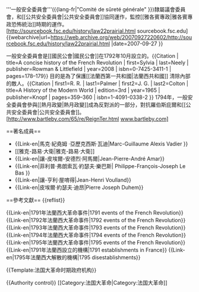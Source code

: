 '''一般安全委員會'''({{lang-fr|"Comité de sûreté générale" }})隸屬議會委員會，和[[公共安全委員會|公共安全委員會]]協同運作，監控[[雅各賓專政|雅各賓專政恐怖統治]]時期的運作。<ref>[http://sourcebook.fsc.edu/history/law22prairial.html sourcebook.fsc.edu] {{webarchive|url=https://web.archive.org/web/20070927220602/http://sourcebook.fsc.edu/history/law22prairial.html |date=2007-09-27 }}</ref>


一般安全委員會是[[國民公會|國民公會]]在1792年10月設立的。<ref>{{Citation | title=A concise history of the French Revolution | first=Sylvia | last=Neely | publisher=Rowman & Littlefield | year=2008 | isbn=0-7425-3411-1 | pages=178–179}}</ref> 目的是為了保護[[法蘭西第一共和國|法蘭西共和國]] 清除內部的敵人。<ref>{{Citation | first1=R. R. | last1=Palmer | first2=J. G. | last2=Colton | title=A History of the Modern World | edition=3rd | year=1965 | publisher=Knopf | pages=359–360 | isbn=1-4091-0338-2 }}</ref> 1794年，一般安全委員會參與[[熱月政變|熱月政變]]成為反對派的一部分，對抗羅伯斯庇爾和[[公共安全委員會|公共安全委員會]]。<ref>[http://www.bartleby.com/65/re/ReignTer.html www.bartleby.com]</ref>

==著名成員==
* {{Link-en|馬克·紀堯姆 ·亞歷克西斯·瓦迪|Marc-Guillaume Alexis Vadier }}
* [[雅克-路易·大衛|雅克-路易·大衛]]
* {{Link-en|讓-皮埃爾-安德烈·阿馬爾|Jean-Pierre-André Amar}}
* {{Link-en|菲利普·弗朗索瓦·約瑟夫·樂巴斯| Philippe-François-Joseph Le Bas }}
* {{Link-en|讓-亨利·屋唷得|Jean-Henri Voulland}}
* {{Link-en|皮埃爾·約瑟夫·迪昂|Pierre Joseph Duhem}}

==參考文獻==
{{reflist}}



{{Link-en|1791年法蘭西大革命事件|1791 events of the French Revolution}} 
{{Link-en|1792年法蘭西大革命事件|1792 events of the French Revolution}}
{{Link-en|1793年法蘭西大革命事件|1793 events of the French Revolution}}
{{Link-en|1794年法蘭西大革命事件|1794 events of the French Revolution}}
{{Link-en|1795年法蘭西大革命事件|1795 events of the French Revolution}}
{{Link-en|1791年法蘭西設立的機構|1791 establishments in France}}
{{Link-en|1795年法蘭西大解散的機構|1795 disestablishments}}



{{Template:法国大革命时期政府机构}}

{{Authority control}}
[[Category:法国大革命|Category:法国大革命]]